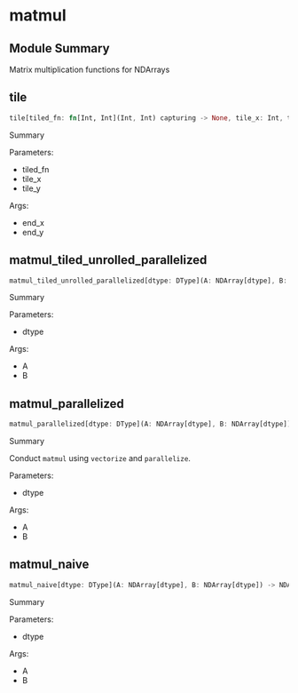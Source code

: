 



# matmul

##  Module Summary
  
Matrix multiplication functions for NDArrays
## tile


```rust
tile[tiled_fn: fn[Int, Int](Int, Int) capturing -> None, tile_x: Int, tile_y: Int](end_x: Int, end_y: Int)
```  
Summary  
  
  
  
Parameters:  

- tiled_fn
- tile_x
- tile_y
  
Args:  

- end_x
- end_y

## matmul_tiled_unrolled_parallelized


```rust
matmul_tiled_unrolled_parallelized[dtype: DType](A: NDArray[dtype], B: NDArray[dtype]) -> NDArray[$0]
```  
Summary  
  
  
  
Parameters:  

- dtype
  
Args:  

- A
- B

## matmul_parallelized


```rust
matmul_parallelized[dtype: DType](A: NDArray[dtype], B: NDArray[dtype]) -> NDArray[$0]
```  
Summary  
  
Conduct `matmul` using `vectorize` and `parallelize`.  
  
Parameters:  

- dtype
  
Args:  

- A
- B

## matmul_naive


```rust
matmul_naive[dtype: DType](A: NDArray[dtype], B: NDArray[dtype]) -> NDArray[$0]
```  
Summary  
  
  
  
Parameters:  

- dtype
  
Args:  

- A
- B
